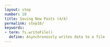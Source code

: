 ```yaml
---
layout: step
number: 10
title: Saving New Posts (4/4)
permalink: step10/
keywords:
- term: fs.writeFile()
  define: Asynchronously writes data to a file
---
```

